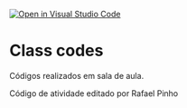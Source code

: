 [![Open in Visual Studio Code](https://classroom.github.com/assets/open-in-vscode-f059dc9a6f8d3a56e377f745f24479a46679e63a5d9fe6f495e02850cd0d8118.svg)](https://classroom.github.com/online_ide?assignment_repo_id=5445721&assignment_repo_type=AssignmentRepo)
# Class codes

Códigos realizados em sala de aula.

Código de atividade editado por Rafael Pinho

